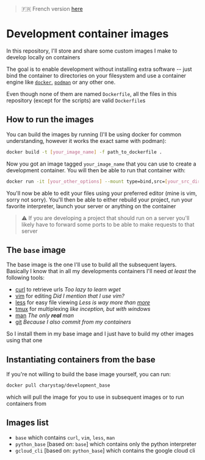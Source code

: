 > :fr: French version [here](./README.fr.md)

# Development container images

In this repository, I'll store and share some 
custom images I make to develop locally on containers

The goal is to enable development without installing
extra software -- just bind the container to 
directories on your filesystem and use a container 
engine like
[`docker`](https://www.docker.com/),
[`podman`](https://podman.io/)
or any other one.

Even though none of them are named `Dockerfile`, all 
the files in this repository (except for the scripts)
are valid `Dockerfile`s

## How to run the images

You can build the images by running (I'll be using 
docker for common understanding, however it works 
the exact same with podman):

```bash
docker build -t [your_image_name] -f path_to_dockerfile .
```

Now you got an image tagged `your_image_name` that you
can use to create a development container.
You will then be able to run that container with:

```bash
docker run -it [your_other_options] --mount type=bind,src=[your_src_dir],target=[your_target_dir]
```

You'll now be able to edit your files using your preferred editor (mine is vim, sorry not sorry).
You'll then be able to either rebuild your project, run your favorite interpreter, launch your 
server or anything on the container

> :warning: If you are developing a project that should run on a server you'll likely have to 
> forward some ports to be able to make requests to that server

## The `base` image

The base image is the one I'll use to build all the subsequent layers.
Basically I know that in all my developments containers I'll need *at least*
the following tools:
- [curl](https://curl.se/) to retrieve urls *Too lazy to learn wget*
- [vim](https://www.vim.org/) for editing *Did I mention that I use vim?*
- [less](http://www.greenwoodsoftware.com/less/) for easy file viewing *Less is way more than [more](https://www.man7.org/linux/man-pages/man1/more.1.html)*
- [tmux](https://github.com/tmux/tmux/wiki) for multiplexing *like inception, but with windows*
- [man](https://www.man7.org/linux/man-pages/man1/man.1.html) *The only* ***real*** *man*
- [git](https://git-scm.com/) *Because I also commit from my containers*

So I install them in my base image and I just have to build my other images using that one

## Instantiating containers from the base

If you're not willing to build the base image yourself, you can run:

```bash
docker pull charystag/development_base
```

which will pull the image for you to use in subsequent images
or to run containers from

## Images list

- `base` which contains `curl`, `vim`, `less`, `man`
- `python_base` [based on: `base`] which contains only the python interpreter
- `gcloud_cli` [based on: `python_base`] which contains the google cloud cli
